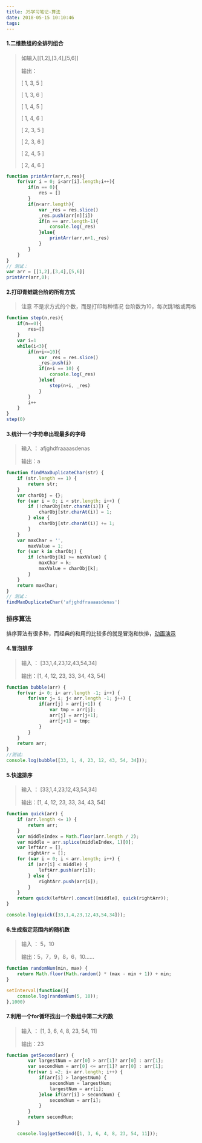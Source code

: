 ```yaml
---
title: JS学习笔记-算法
date: 2018-05-15 10:10:46
tags:
---
```


#### **1.二维数组的全排列组合**

> 如输入[[1,2],[3,4],[5,6]]
>
>   输出：
>
>   [ 1, 3, 5 ]
>
>   [ 1, 3, 6 ]
>
>   [ 1, 4, 5 ]
>
>   [ 1, 4, 6 ]
>
>   [ 2, 3, 5 ]
>
>   [ 2, 3, 6 ]
>
>   [ 2, 4, 5 ]
>
>   [ 2, 4, 6 ]

```javascript
function printArr(arr,n,res){
    for(var i = 0; i<arr[i].length;i++){
        if(n == 0){
            res = []
        }
        if(n<arr.length){
            var _res = res.slice()
            _res.push(arr[n][i])
            if(n == arr.length-1){
                console.log(_res)
            }else{
                printArr(arr,n+1,_res)
            }
        }
    }
}
// 测试：
var arr = [[1,2],[3,4],[5,6]]
printArr(arr,0);
```

#### **2.打印青蛙跳台阶的所有方式**

> 注意 不是求方式的个数，而是打印每种情况   台阶数为10，每次跳1格或两格

```javascript
function step(n,res){
    if(n==0){
        res=[]
    }
    var i=1
    while(i<3){
        if(n+i<=10){
            var _res = res.slice()
            _res.push(i)
            if(n+i == 10) {
                console.log(_res)
            }else{
                step(n+i, _res)
            }
        }
        i++
    }
}
step(0)
```

#### **3.统计一个字符串出现最多的字母**

> 输入 ： afjghdfraaaasdenas
>
> 输出：a

```javascript
function findMaxDuplicateChar(str) {
    if (str.length == 1) {
        return str;
    }
    var charObj = {};
    for (var i = 0; i < str.length; i++) {
        if (!charObj[str.charAt(i)]) {
            charObj[str.charAt(i)] = 1;
        } else {
            charObj[str.charAt(i)] += 1;
        }
    }
    var maxChar = '',
        maxValue = 1;
    for (var k in charObj) {
        if (charObj[k] >= maxValue) {
            maxChar = k;
            maxValue = charObj[k];
        }
    }
    return maxChar;
}
// 测试：
findMaxDuplicateChar('afjghdfraaaasdenas')
```

### 排序算法

排序算法有很多种，而经典的和用的比较多的就是冒泡和快排，[动画演示](http://jsdo.it/norahiko/oxIy/fullscreen)

#### **4.冒泡排序**

> 输入 ： [33,1,4,23,12,43,54,34]
>
> 输出：[1, 4, 12, 23, 33, 34, 43, 54]

```javascript
function bubble(arr) {
    for(var i= 0; i< arr.length -1; i++) {
        for(var j= i; j< arr.length -1; j++) {
            if(arr[j] > arr[j+1]) {
                var tmp = arr[j];
                arr[j] = arr[j+1];
                arr[j+1] = tmp;
            }
        }
    }
    return arr;
}
//测试:
console.log(bubble([33, 1, 4, 23, 12, 43, 54, 34]));
```

#### **5.快速排序**

> 输入 ： [33,1,4,23,12,43,54,34]
>
> 输出：[1, 4, 12, 23, 33, 34, 43, 54]

```javascript
function quick(arr) {
    if (arr.length <= 1) {
        return arr;
    }
    var middleIndex = Math.floor(arr.length / 2);
    var middle = arr.splice(middleIndex, 1)[0];
    var leftArr = [],
        rightArr = [];
    for (var i = 0; i < arr.length; i++) {
        if (arr[i] < middle) {
            leftArr.push(arr[i]);
        } else {
            rightArr.push(arr[i]);
        }
    }
    return quick(leftArr).concat([middle], quick(rightArr));
}

console.log(quick([33,1,4,23,12,43,54,34]));
```

#### **6.生成指定范围内的随机数**

> 输入 ： 5，10
>
> 输出：5，7，9，8，6，10…...

```javascript
function randomNum(min, max) {
    return Math.floor(Math.random() * (max - min + 1)) + min;
}

setInterval(function(){
    console.log(randomNum(5, 10));
},1000)
```

#### **7.利用一个for循环找出一个数组中第二大的数**

> 输入 ： [1, 3, 6, 4, 8, 23, 54, 11]
>
> 输出：23

```javascript
function getSecond(arr) {
        var largestNum = arr[0] > arr[1]? arr[0] : arr[1];
        var secondNum = arr[0] <= arr[1]? arr[0] : arr[1];
        for(var i =2; i< arr.length; i++) {
            if(arr[i] > largestNum) {
                secondNum = largestNum;
                largestNum = arr[i];
            }else if(arr[i] > secondNum) {
                secondNum = arr[i];
            }
        }
        return secondNum;
    }

    console.log(getSecond([1, 3, 6, 4, 8, 23, 54, 11]));
```
